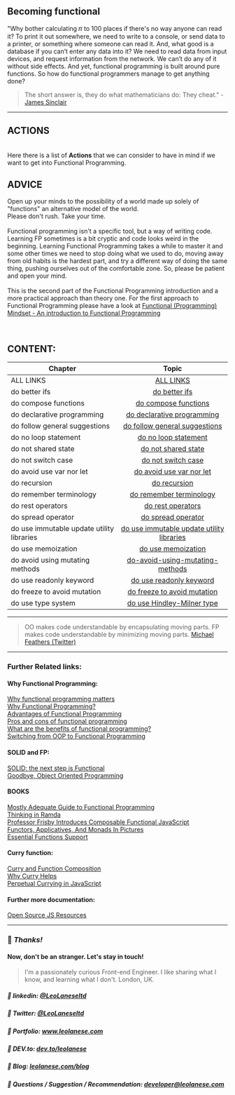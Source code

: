 ## Becoming functional


"Why bother calculating 𝜋 to 100 places if there's no way anyone can read it? To print it out somewhere, we need to write to a console, or send data to a printer, or something where someone can read it. And, what good is a database if you can’t enter any data into it? We need to read data from input devices, and request information from the network. We can’t do any of it without side effects. And yet, functional programming is built around pure functions. So how do functional programmers manage to get anything done?

> The short answer is, they do what mathematicians do: They cheat." - [James Sinclair](https://jrsinclair.com/)

---
## ACTIONS

<br />
Here there is a list of <b>Actions</b> that we can consider to have in mind if we want to get into Functional Programming.



## ADVICE

Open up your minds to the possibility of a world made up solely of "functions" an alternative model of the world.
<br/>Please don't rush. Take your time. 
<br/><br/>
Functional programming isn't a specific tool, but a way of writing code. Learning FP sometimes is a bit cryptic and code looks weird in the beginning. Learning Functional Programming takes a while to master it and some other times we need to stop doing what we used to do, moving away from old habits is the hardest part, and try a different way of doing the same thing, pushing ourselves out of the comfortable zone. So, please be patient and open your mind. <br/>
<br />
This is the second part of the Functional Programming introduction and a more practical approach than theory one. For the first approach to Functional Programming please have a look at [Functional (Programming) Mindset - An introduction to Functional Programming](https://tech.io/playgrounds/24002/becoming-functional/introduction)

<br />


## CONTENT:

| Chapter        | Topic       
| ------------- |:----------------:|
| ALL LINKS |[ALL LINKS](https://github.com/leolanese/Becoming-Functional/tree/master/markdowns)|
| do better ifs    | [do better ifs](https://github.com/leolanese/Becoming-Functional/blob/master/markdowns/do-better-ifs.md)|
| do compose functions     | [do compose functions](https://github.com/leolanese/Becoming-Functional/blob/master/markdowns/do-compose.functions.md)|
| do declarative programming | [do declarative programming](https://github.com/leolanese/Becoming-Functional/blob/master/markdowns/do-declarative-programming.md)|
| do follow general suggestions |[do follow general suggestions](https://github.com/leolanese/Becoming-Functional/blob/master/markdowns/do-follow-general-suggestions.md)|
| do no loop statement |[do no loop statement](https://github.com/leolanese/Becoming-Functional/blob/master/markdowns/do-no-loop-statement.md)|
| do not shared state |[do not shared state](https://github.com/leolanese/Becoming-Functional/blob/master/markdowns/do-not-shared-state.md)|
| do not switch case |[do not switch case](https://github.com/leolanese/Becoming-Functional/blob/master/markdowns/do-not-switch-case.md)|
| do avoid use var nor let |[do avoid use var nor let](https://github.com/leolanese/Becoming-Functional/blob/master/markdowns/do-avoid-use-var-nor-let.md)|
| do recursion |[do recursion](https://github.com/leolanese/Becoming-Functional/blob/master/markdowns/do-recursion.md)|
| do remember terminology |[do remember terminology](https://github.com/leolanese/Becoming-Functional/blob/master/markdowns/do-remember-terminology.md)|
| do rest operators |[do rest operators](https://github.com/leolanese/Becoming-Functional/blob/master/markdowns/do-rest-operators.md)|
| do spread operator |[do spread operator](https://github.com/leolanese/Becoming-Functional/blob/master/markdowns/do-spread-operator.md)|
| do use immutable update utility libraries |[do use immutable update utility libraries](https://github.com/leolanese/Becoming-Functional/blob/master/markdowns/do-use-immutable-update-utility-libraries.md)|
| do use memoization |[do use memoization](https://github.com/leolanese/Becoming-Functional/blob/master/markdowns/do-use-memoization.md)
| do avoid using mutating methods |[do-avoid-using-mutating-methods](https://github.com/leolanese/Becoming-Functional/blob/master/markdowns/do-avoid-using-mutating-methods.md)|
| do use readonly keyword |[do use readonly keyword](https://github.com/leolanese/Becoming-Functional/blob/master/markdowns/do-use-readonly-keyword.md)|
|do freeze to avoid mutation | [do freeze to avoid mutation](https://github.com/leolanese/Becoming-Functional/blob/master/markdowns/do-freeze.md)|
|do use type system| [do use Hindley-Milner type](https://github.com/leolanese/Becoming-Functional/blob/master/markdowns/do-type.md)|


---

>OO makes code understandable by encapsulating moving parts. FP makes code understandable by minimizing moving parts.
[Michael Feathers (Twitter)](https://twitter.com/mfeathers/status/29581296216?lang=en)

---

### Further Related links:
#### Why Functional Programming:
[Why functional programming matters](https://hackernoon.com/why-functional-programming-matters-c647f56a7691)<br/>
[Why Functional Programming?](https://purelyfunctional.tv/article/why-functional-programming/)<br/>
[Advantages of Functional Programming](https://blog.codeship.com/advantages-of-functional-programming/)<br/>
[Pros and cons of functional programming](https://itnext.io/pros-and-cons-of-functional-programming-32cdf527e1c2)<br/>
[What are the benefits of functional programming?](https://stackoverflow.com/questions/128057/what-are-the-benefits-of-functional-programming/128128#128128)<br/>
[Switching from OOP to Functional Programming](https://medium.com/@olxc/switching-from-oop-to-functional-programming-4187698d4d3)<br/>

#### SOLID and FP:
[SOLID: the next step is Functional](https://blog.ploeh.dk/2014/03/10/solid-the-next-step-is-functional/)<br/>
[Goodbye, Object Oriented Programming](https://medium.com/@cscalfani/goodbye-object-oriented-programming-a59cda4c0e53)<br/>

#### BOOKS
[Mostly Adequate Guide to Functional Programming](https://mostly-adequate.gitbooks.io/mostly-adequate-guide/)<br/>
[Thinking in Ramda](http://randycoulman.com/blog/categories/thinking-in-ramda/)<br/>
[Professor Frisby Introduces Composable Functional JavaScript](https://egghead.io/courses/professor-frisby-introduces-composable-functional-javascript)<br/>
[Functors, Applicatives, And Monads In Pictures](http://adit.io/posts/2013-04-17-functors,_applicatives,_and_monads_in_pictures.html)<br/>
[Essential Functions Support](https://mostly-adequate.gitbooks.io/mostly-adequate-guide/appendix_a.html)<br/>

#### Curry function:
[Curry and Function Composition](https://medium.com/javascript-scene/curry-and-function-composition-2c208d774983)<br/>
[Why Curry Helps](https://hughfdjackson.com/javascript/why-curry-helps/)<br/>
[Perpetual Currying in JavaScript](https://codeburst.io/perpetual-currying-in-javascript-5ae1c749adc5)<br/>


#### Further more documentation:
[Open Source JS Resources](https://github.com/leolanese/Open-Source-JS-Resources)

---
### :100: <i>Thanks!</i>
#### Now, don't be an stranger. Let's stay in touch!

> I'm a passionately curious Front-end Engineer. I like sharing what I know, and learning what I don't. London, UK.

##### :radio_button: linkedin: <a href="https://www.linkedin.com/in/leolanese/" target="_blank">@LeoLaneseltd</a>
##### :radio_button: Twitter: <a href="https://twitter.com/LeoLaneseltd" target="_blank">@LeoLaneseltd</a>
##### :radio_button: Portfolio: <a href="https://www.leolanese.com" target="_blank">www.leolanese.com</a>
##### :radio_button: DEV.to: <a href="https://www.dev.to/leolanese" target="_blank">dev.to/leolanese</a>
##### :radio_button: Blog: <a href="https://www.leolanese.com/blog" target="_blank">leolanese.com/blog</a>
##### :radio_button: Questions / Suggestion / Recommendation: developer@leolanese.com




